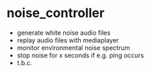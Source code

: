 # noise_controller
- generate white noise audio files
- replay audio files with mediaplayer
- monitor environmental noise spectrum
- stop noise for x seconds if e.g. ping occurs
- t.b.c.
